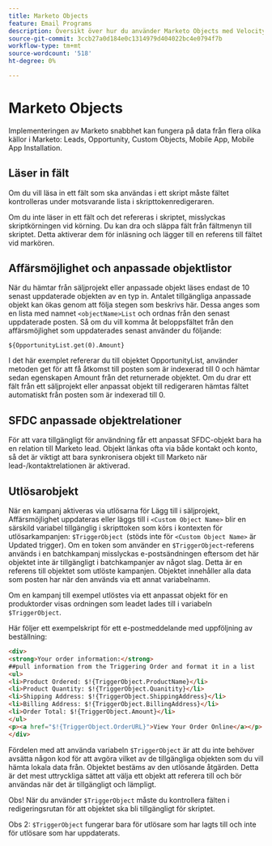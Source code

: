 ```yaml
---
title: Marketo Objects
feature: Email Programs
description: Översikt över hur du använder Marketo Objects med Velocity-skript
source-git-commit: 3ccb27a0d184e0c1314979d404022bc4e0794f7b
workflow-type: tm+mt
source-wordcount: '518'
ht-degree: 0%

---
```


# Marketo Objects

Implementeringen av Marketo snabbhet kan fungera på data från flera olika källor i Marketo: Leads, Opportunity, Custom Objects, Mobile App, Mobile App Installation.

## Läser in fält

Om du vill läsa in ett fält som ska användas i ett skript måste fältet kontrolleras under motsvarande lista i skripttokenredigeraren.

Om du inte läser in ett fält och det refereras i skriptet, misslyckas skriptkörningen vid körning. Du kan dra och släppa fält från fältmenyn till skriptet. Detta aktiverar dem för inläsning och lägger till en referens till fältet vid markören.

## Affärsmöjlighet och anpassade objektlistor

När du hämtar från säljprojekt eller anpassade objekt läses endast de 10 senast uppdaterade objekten av en typ in. Antalet tillgängliga anpassade objekt kan ökas genom att följa stegen som beskrivs här. Dessa anges som en lista med namnet `<objectName>List` och ordnas från den senast uppdaterade posten. Så om du vill komma åt beloppsfältet från den affärsmöjlighet som uppdaterades senast använder du följande:

`${OpportunityList.get(0).Amount}`

I det här exemplet refererar du till objektet OpportunityList, använder metoden get för att få åtkomst till posten som är indexerad till 0 och hämtar sedan egenskapen Amount från det returnerade objektet. Om du drar ett fält från ett säljprojekt eller anpassat objekt till redigeraren hämtas fältet automatiskt från posten som är indexerad till 0.

## SFDC anpassade objektrelationer

För att vara tillgängligt för användning får ett anpassat SFDC-objekt bara ha en relation till Marketo lead. Objekt länkas ofta via både kontakt och konto, så det är viktigt att bara synkronisera objekt till Marketo när lead-/kontaktrelationen är aktiverad.

## Utlösarobjekt

När en kampanj aktiveras via utlösarna för Lägg till i säljprojekt, Affärsmöjlighet uppdateras eller läggs till i `<Custom Object Name>` blir en särskild variabel tillgänglig i skripttoken som körs i kontexten för utlösarkampanjen: `$TriggerObject `(stöds inte för `<Custom Object Name>` är Updated trigger).  Om en token som använder en `$TriggerObject`-referens används i en batchkampanj misslyckas e-postsändningen eftersom det här objektet inte är tillgängligt i batchkampanjer av något slag.  Detta är en referens till objektet som utlöste kampanjen. Objektet innehåller alla data som posten har när den används via ett annat variabelnamn.

Om en kampanj till exempel utlöstes via ett anpassat objekt för en produktorder visas ordningen som leadet lades till i variabeln `$TriggerObject`.

Här följer ett exempelskript för ett e-postmeddelande med uppföljning av beställning:

```html
<div>
<strong>Your order information:</strong>
##pull information from the Triggering Order and format it in a list
<ul>
<li>Product Ordered: $!{TriggerObject.ProductName}</li>
<li>Product Quantity: $!{TriggerObject.Quanitity}</li>
<li>Shipping Address: $!{TriggerObject.ShippingAddress}</li>
<li>Billing Address: $!{TriggerObject.BillingAddress}</li>
<li>Order Total: $!{TriggerObject.Amount}</li>
</ul>
<p><a href="$!{TriggerObject.OrderURL}">View Your Order Online</a></p>
</div>
```

Fördelen med att använda variabeln `$TriggerObject` är att du inte behöver avsätta någon kod för att avgöra vilket av de tillgängliga objekten som du vill hämta lokala data från.  Objektet bestäms av den utlösande åtgärden. Detta är det mest uttryckliga sättet att välja ett objekt att referera till och bör användas när det är tillgängligt och lämpligt.

Obs! När du använder `$TriggerObject` måste du kontrollera fälten i redigeringsrutan för att objektet ska bli tillgängligt för skriptet.

Obs 2: `$TriggerObject` fungerar bara för utlösare som har lagts till och inte för utlösare som har uppdaterats.

